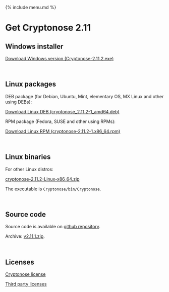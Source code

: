 {% include menu.md %}

# Get Cryptonose 2.11

## Windows installer

<a class="download-button" href="https://github.com/dawidm/cryptonose2/releases/download/v2.11.1/Cryptonose-2.11.2.exe">Download Windows version (Cryptonose-2.11.2.exe)</a>

&nbsp;

## Linux packages

DEB package (for Debian, Ubuntu, Mint, elementary OS, MX Linux and other using DEBs):

<a class="download-button" href="https://github.com/dawidm/cryptonose2/releases/download/v2.11.1/cryptonose_2.11.2-1_amd64.deb">Download Linux DEB (cryptonose_2.11.2-1_amd64.deb)</a>

RPM package (Fedora, SUSE and other using RPMs):

<a class="download-button" href="https://github.com/dawidm/cryptonose2/releases/download/v2.11.1/cryptonose-2.11.2-1.x86_64.rpm">Download Linux RPM (cryptonose-2.11.2-1.x86_64.rpm)</a>

&nbsp;

## Linux binaries
For other Linux distros:

[cryptonose-2.11.2-Linux-x86_64.zip](https://github.com/dawidm/cryptonose2/releases/download/v2.11.1/cryptonose-2.11.2-Linux-x86_64.zip)

The executable is `Cryptonose/bin/Cryptonose`.

&nbsp;

## Source code
Source code is available on [github repository](https://github.com/dawidm/cryptonose2/releases/tag/v2.11.2).

Archive: [v2.11.1.zip](https://github.com/dawidm/cryptonose2/archive/v2.11.2.zip).

&nbsp;

## Licenses
[Cryptonose license](https://github.com/dawidm/cryptonose2/releases/download/v2.11.2/LICENSE.txt)

[Third party licenses](https://github.com/dawidm/cryptonose2/releases/download/v2.11.2/LICENSE-3RD-PARTY.txt)

